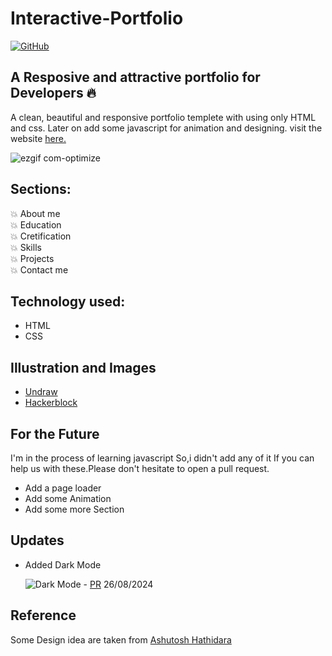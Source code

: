 # Interactive-Portfolio

[![GitHub](https://img.shields.io/github/license/AjitVerma15/Interactive-Portfolio?color=green)](https://img.shields.io/github/license/AjitVerma15/Interactive-Portfolio)

## A Resposive and attractive portfolio for Developers 🔥

A clean, beautiful and responsive portfolio templete with using only HTML and css.
Later on add some javascript for animation and designing.
visit the website [here.](https://ajitverma15.github.io/Interactive-Portfolio/)

![ezgif com-optimize](https://user-images.githubusercontent.com/53833570/87217363-f9e6ff00-c365-11ea-9e1a-4d017964f2b4.gif)

## Sections:

💥 About me\
💥 Education\
💥 Cretification\
💥 Skills\
💥 Projects\
💥 Contact me

## Technology used:

- HTML
- CSS

## Illustration and Images

- [Undraw](https://undraw.co/)
- [Hackerblock](https://hack.codingblocks.com/)

## For the Future

I'm in the process of learning javascript So,i didn't add any of it
If you can help us with these.Please don't hesitate to open a pull request.

- Add a page loader
- Add some Animation
- Add some more Section

## Updates

- Added Dark Mode

  ![Dark Mode](https://s2.ezgif.com/tmp/ezgif-2-970d3778ab.gif) - [PR](https://github.com/AjitVerma15/Interactive-Portfolio/pull/18) 26/08/2024

## Reference

Some Design idea are taken from [Ashutosh Hathidara](https://github.com/ashutosh1919/masterPortfolio)
